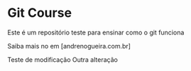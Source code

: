 # Git Course

Este é um repositório teste para ensinar como o git funciona

Saiba mais no em [andrenogueira.com.br]

Teste de modificação
Outra alteração